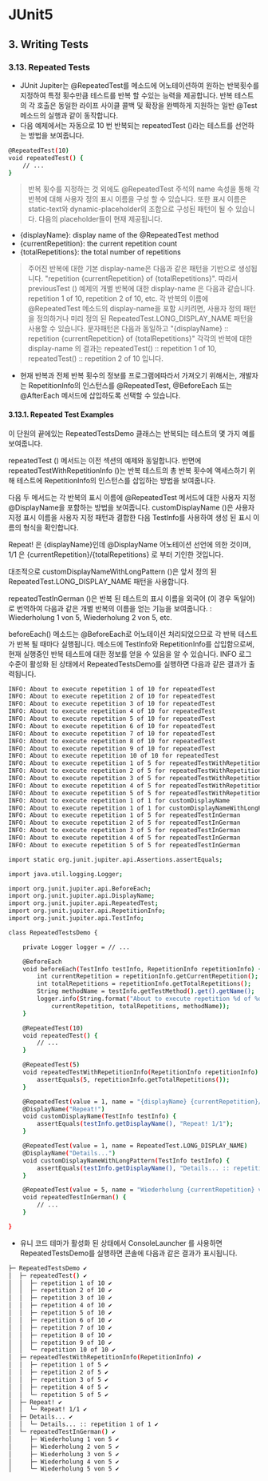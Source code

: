 
# JUnit5
## 3. Writing Tests
### 3.13. Repeated Tests

* JUnit Jupiter는 @RepeatedTest를 메소드에 어노테이션하여 원하는 반복횟수를 지정하여 특정 횟수만큼 테스트를 반복 할 수있는 능력을 제공합니다.
반복 테스트의 각 호출은 동일한 라이프 사이클 콜백 및 확장을 완벽하게 지원하는 일반 @Test 메소드의 실행과 같이 동작합니다.
* 다음 예제에서는 자동으로 10 번 반복되는 repeatedTest ()라는 테스트를 선언하는 방법을 보여줍니다.

```sh
@RepeatedTest(10)
void repeatedTest() {
    // ...
}
```
>반복 횟수를 지정하는 것 외에도 @RepeatedTest 주석의 name 속성을 통해 각 반복에 대해 사용자 정의 표시 이름을 구성 할 수 있습니다.
 또한 표시 이름은 static-text와 dynamic-placeholder의 조합으로 구성된 패턴이 될 수 있습니다. 다음의 placeholder들이 현재 제공됩니다.

- {displayName}: display name of the @RepeatedTest method
- {currentRepetition}: the current repetition count
- {totalRepetitions}: the total number of repetitions

>  주어진 반복에 대한 기본 display-name은 다음과 같은 패턴을 기반으로 생성됩니다.
> "repetition {currentRepetition} of {totalRepetitions}". 
> 따라서 previousTest () 예제의 개별 반복에 대한 display-name 은 다음과 같습니다.
> repetition 1 of 10, repetition 2 of 10, etc.
> 각 반복의 이름에 @RepeatedTest 메소드의 display-name을 포함 시키려면, 
> 사용자 정의 패턴을 정의하거나 미리 정의 된 RepeatedTest.LONG_DISPLAY_NAME 패턴을 사용할 수 있습니다.
> 문자패턴은 다음과 동일하고 "{displayName} :: repetition {currentRepetition} of {totalRepetitions}"
> 각각의 반복에 대한 display-name 의 결과는 repeatedTest() :: repetition 1 of 10, repeatedTest() :: repetition 2 of 10 입니다.

* 현재 반복과 전체 반복 횟수의 정보를 프로그램에따라서 가져오기 위해서는,
  개발자는 RepetitionInfo의 인스턴스를 @RepeatedTest, @BeforeEach 또는 @AfterEach 메서드에 삽입하도록 선택할 수 있습니다.

#### 3.13.1. Repeated Test Examples
이 단원의 끝에있는 RepeatedTestsDemo 클래스는 반복되는 테스트의 몇 가지 예를 보여줍니다.

repeatedTest () 메서드는 이전 섹션의 예제와 동일합니다. 반면에 repeatedTestWithRepetitionInfo ()는
반복 테스트의 총 반복 횟수에 액세스하기 위해 테스트에 RepetitionInfo의 인스턴스를 삽입하는 방법을 보여줍니다.

다음 두 메서드는 각 반복의 표시 이름에 @RepeatedTest 메서드에 대한 사용자 지정 @DisplayName을 포함하는 방법을 보여줍니다.
customDisplayName ()은 사용자 지정 표시 이름을 사용자 지정 패턴과 결합한 다음 TestInfo를 사용하여 생성 된 표시 이름의 형식을 확인합니다.

Repeat! 은 {displayName}인데 @DisplayName 어노테이션 선언에 의한 것이며, 
1/1 은 {currentRepetition}/{totalRepetitions} 로 부터 기인한 것입니다.

대조적으로 customDisplayNameWithLongPattern ()은 앞서 정의 된 RepeatedTest.LONG_DISPLAY_NAME 패턴을 사용합니다.

repeatedTestInGerman ()은 반복 된 테스트의 표시 이름을 외국어 (이 경우 독일어)로 번역하여 다음과 같은 개별 반복의 이름을 얻는 기능을 보여줍니다.
: Wiederholung 1 von 5, Wiederholung 2 von 5, etc.

beforeEach() 메소드는 @BeforeEach로 어노테이션 처리되었으므로 각 반복 테스트가 반복 될 때마다 실행됩니다.
메소드에 TestInfo와 RepetitionInfo를 삽입함으로써, 현재 실행중인 반복 테스트에 대한 정보를 얻을 수 있음을 알 수 있습니다.
INFO 로그 수준이 활성화 된 상태에서 RepeatedTestsDemo를 실행하면 다음과 같은 결과가 출력됩니다.

```sh
INFO: About to execute repetition 1 of 10 for repeatedTest
INFO: About to execute repetition 2 of 10 for repeatedTest
INFO: About to execute repetition 3 of 10 for repeatedTest
INFO: About to execute repetition 4 of 10 for repeatedTest
INFO: About to execute repetition 5 of 10 for repeatedTest
INFO: About to execute repetition 6 of 10 for repeatedTest
INFO: About to execute repetition 7 of 10 for repeatedTest
INFO: About to execute repetition 8 of 10 for repeatedTest
INFO: About to execute repetition 9 of 10 for repeatedTest
INFO: About to execute repetition 10 of 10 for repeatedTest
INFO: About to execute repetition 1 of 5 for repeatedTestWithRepetitionInfo
INFO: About to execute repetition 2 of 5 for repeatedTestWithRepetitionInfo
INFO: About to execute repetition 3 of 5 for repeatedTestWithRepetitionInfo
INFO: About to execute repetition 4 of 5 for repeatedTestWithRepetitionInfo
INFO: About to execute repetition 5 of 5 for repeatedTestWithRepetitionInfo
INFO: About to execute repetition 1 of 1 for customDisplayName
INFO: About to execute repetition 1 of 1 for customDisplayNameWithLongPattern
INFO: About to execute repetition 1 of 5 for repeatedTestInGerman
INFO: About to execute repetition 2 of 5 for repeatedTestInGerman
INFO: About to execute repetition 3 of 5 for repeatedTestInGerman
INFO: About to execute repetition 4 of 5 for repeatedTestInGerman
INFO: About to execute repetition 5 of 5 for repeatedTestInGerman
```

```sh
import static org.junit.jupiter.api.Assertions.assertEquals;

import java.util.logging.Logger;

import org.junit.jupiter.api.BeforeEach;
import org.junit.jupiter.api.DisplayName;
import org.junit.jupiter.api.RepeatedTest;
import org.junit.jupiter.api.RepetitionInfo;
import org.junit.jupiter.api.TestInfo;

class RepeatedTestsDemo {

    private Logger logger = // ...

    @BeforeEach
    void beforeEach(TestInfo testInfo, RepetitionInfo repetitionInfo) {
        int currentRepetition = repetitionInfo.getCurrentRepetition();
        int totalRepetitions = repetitionInfo.getTotalRepetitions();
        String methodName = testInfo.getTestMethod().get().getName();
        logger.info(String.format("About to execute repetition %d of %d for %s", //
            currentRepetition, totalRepetitions, methodName));
    }

    @RepeatedTest(10)
    void repeatedTest() {
        // ...
    }

    @RepeatedTest(5)
    void repeatedTestWithRepetitionInfo(RepetitionInfo repetitionInfo) {
        assertEquals(5, repetitionInfo.getTotalRepetitions());
    }

    @RepeatedTest(value = 1, name = "{displayName} {currentRepetition}/{totalRepetitions}")
    @DisplayName("Repeat!")
    void customDisplayName(TestInfo testInfo) {
        assertEquals(testInfo.getDisplayName(), "Repeat! 1/1");
    }

    @RepeatedTest(value = 1, name = RepeatedTest.LONG_DISPLAY_NAME)
    @DisplayName("Details...")
    void customDisplayNameWithLongPattern(TestInfo testInfo) {
        assertEquals(testInfo.getDisplayName(), "Details... :: repetition 1 of 1");
    }

    @RepeatedTest(value = 5, name = "Wiederholung {currentRepetition} von {totalRepetitions}")
    void repeatedTestInGerman() {
        // ...
    }

}
```

* 유니 코드 테마가 활성화 된 상태에서 ConsoleLauncher 를 사용하면 RepeatedTestsDemo를 실행하면 콘솔에 다음과 같은 결과가 표시됩니다.

```sh
├─ RepeatedTestsDemo ✔
│  ├─ repeatedTest() ✔
│  │  ├─ repetition 1 of 10 ✔
│  │  ├─ repetition 2 of 10 ✔
│  │  ├─ repetition 3 of 10 ✔
│  │  ├─ repetition 4 of 10 ✔
│  │  ├─ repetition 5 of 10 ✔
│  │  ├─ repetition 6 of 10 ✔
│  │  ├─ repetition 7 of 10 ✔
│  │  ├─ repetition 8 of 10 ✔
│  │  ├─ repetition 9 of 10 ✔
│  │  └─ repetition 10 of 10 ✔
│  ├─ repeatedTestWithRepetitionInfo(RepetitionInfo) ✔
│  │  ├─ repetition 1 of 5 ✔
│  │  ├─ repetition 2 of 5 ✔
│  │  ├─ repetition 3 of 5 ✔
│  │  ├─ repetition 4 of 5 ✔
│  │  └─ repetition 5 of 5 ✔
│  ├─ Repeat! ✔
│  │  └─ Repeat! 1/1 ✔
│  ├─ Details... ✔
│  │  └─ Details... :: repetition 1 of 1 ✔
│  └─ repeatedTestInGerman() ✔
│     ├─ Wiederholung 1 von 5 ✔
│     ├─ Wiederholung 2 von 5 ✔
│     ├─ Wiederholung 3 von 5 ✔
│     ├─ Wiederholung 4 von 5 ✔
│     └─ Wiederholung 5 von 5 ✔
```
